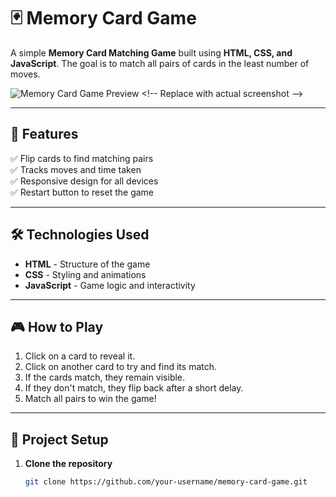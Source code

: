 # 🃏 Memory Card Game  

A simple **Memory Card Matching Game** built using **HTML, CSS, and JavaScript**. The goal is to match all pairs of cards in the least number of moves.  

![Memory Card Game Preview]([https://via.placeholder.com/800x400](https://abdlsamad.github.io/Card-game/)) <!-- Replace with actual screenshot -->

---

## 🚀 Features  

✅ Flip cards to find matching pairs  
✅ Tracks moves and time taken  
✅ Responsive design for all devices  
✅ Restart button to reset the game  

---

## 🛠️ Technologies Used  

- **HTML** - Structure of the game  
- **CSS** - Styling and animations  
- **JavaScript** - Game logic and interactivity  

---

## 🎮 How to Play  

1. Click on a card to reveal it.  
2. Click on another card to try and find its match.  
3. If the cards match, they remain visible.  
4. If they don't match, they flip back after a short delay.  
5. Match all pairs to win the game!  

---

## 📂 Project Setup  

1. **Clone the repository**  
   ```sh
   git clone https://github.com/your-username/memory-card-game.git
